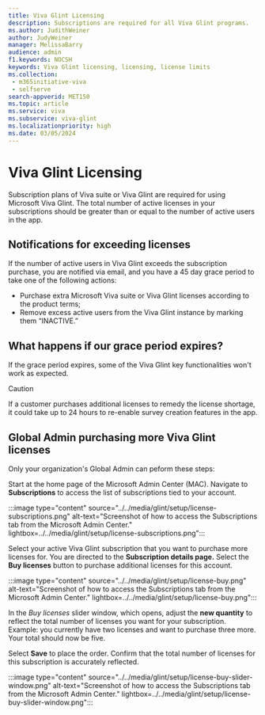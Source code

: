```yaml
---
title: Viva Glint Licensing
description: Subscriptions are required for all Viva Glint programs. 
ms.author: JudithWeiner
author: JudyWeiner
manager: MelissaBarry
audience: admin
f1.keywords: NOCSH
keywords: Viva Glint licensing, licensing, license limits 
ms.collection: 
 - m365initiative-viva
 - selfserve
search-appverid: MET150
ms.topic: article
ms.service: viva
ms.subservice: viva-glint
ms.localizationpriority: high
ms.date: 03/05/2024
---
```


# Viva Glint Licensing

Subscription plans of Viva suite or Viva Glint are required for using Microsoft Viva Glint. The total number of active licenses in your subscriptions should be greater than or equal to the number of active users in the app. 

## Notifications for exceeding licenses

If the number of active users in Viva Glint exceeds the subscription purchase, you are notified via email, and you have a 45 day grace period to take one of the following actions:

- Purchase extra Microsoft Viva suite or Viva Glint licenses according to the product terms; 
- Remove excess active users from the Viva Glint instance by marking them “INACTIVE.”  

## What happens if our grace period expires?

If the grace period expires, some of the Viva Glint key functionalities won't work as expected. 

>[!CAUTION]
>If a customer purchases additional licenses to remedy the license shortage, it could take up to 24 hours to re-enable survey creation features in the app.

## Global Admin purchasing more Viva Glint licenses

Only your organization's Global Admin can peform these steps:

Start at the home page of the Microsoft Admin Center (MAC). Navigate to **Subscriptions** to access the list of subscriptions tied to your account.

:::image type="content" source="../../media/glint/setup/license-subscriptions.png" alt-text="Screenshot of how to access the Subscriptions tab from the Microsoft Admin Center." lightbox=../../media/glint/setup/license-subscriptions.png":::

Select your active Viva Glint subscription that you want to purchase more licenses for. You are directed to the **Subscription details page.**  Select the **Buy licenses** button to purchase additional licenses for this account.

:::image type="content" source="../../media/glint/setup/license-buy.png" alt-text="Screenshot of how to access the Subscriptions tab from the Microsoft Admin Center." lightbox=../../media/glint/setup/license-buy.png":::

In the *Buy licenses* slider window, which opens, adjust the **new quantity** to reflect the total number of licenses you want for your subscription.
Example:  you currently have two licenses and want to purchase three more. Your total should now be five.

Select **Save** to place the order. Confirm that the total number of licenses for this subscription is accurately reflected.

:::image type="content" source="../../media/glint/setup/license-buy-slider-window.png" alt-text="Screenshot of how to access the Subscriptions tab from the Microsoft Admin Center." lightbox=../../media/glint/setup/license-buy-slider-window.png":::

